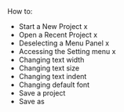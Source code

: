 How to:
- Start a New Project x
- Open a Recent Project x
- Deselecting a Menu Panel x
- Accessing the Setting menu x
- Changing text width
- Changing text size
- Changing text indent
- Changing default font
- Save a project 
- Save as
